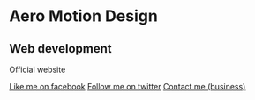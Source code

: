 # Aero Motion Design
## Web development

Official website

[Like me on facebook](https://www.facebook.com/aeromotiondesign)
[Follow me on twitter](https://twitter.com/aeromdesign)
[Contact me (business)](mailto:aeromotiondesign@gmail.com)